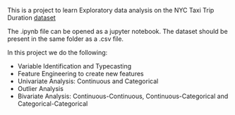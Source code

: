 This is a project to learn Exploratory data analysis on the NYC Taxi Trip Duration [dataset](https://drive.google.com/file/d/1AYgg6_bTxW84Ip5Yhs0jhEsn88nFot6z/view?usp=sharing)

The .ipynb file can be opened as a jupyter notebook. The dataset should be present in the same folder as a .csv file.

In this project we do the following:

* Variable Identification and Typecasting
* Feature Engineering to create new features
* Univariate Analysis: Continuous and Categorical
* Outlier Analysis
* Bivariate Analysis: Continuous-Continuous, Continuous-Categorical and Categorical-Categorical
